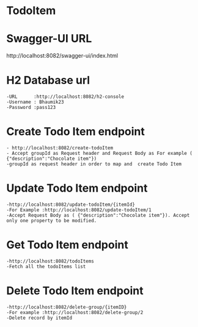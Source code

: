 # TodoItem

# Swagger-UI  URL
http://localhost:8082/swagger-ui/index.html 

# H2 Database url
 	-URL 	  :http://localhost:8082/h2-console
 	-Username : Bhaumik23
 	-Password :pass123	
 
 
# Create Todo Item endpoint
	- http://localhost:8082/create-todoItem
	- Accept groupId as Request header and Request Body as For example ( {"description":"Chocolate item"})
	-groupId as request header in order to map and  create Todo Item

# Update Todo Item endpoint
	-http://localhost:8082/update-todoItem/{itemId} 
	-For Example :http://localhost:8082/update-todoItem/1
	-Accept Request Body as ( {"description":"Chocolate item"}). Accept only one property to be modified.
	
# Get Todo Item endpoint
	-http://localhost:8082/todoItems
	-Fetch all the todoItems list

# Delete Todo Item endpoint
	-http://localhost:8082/delete-group/{itemID}
	-For example :http://localhost:8082/delete-group/2
	-Delete record by itemId

